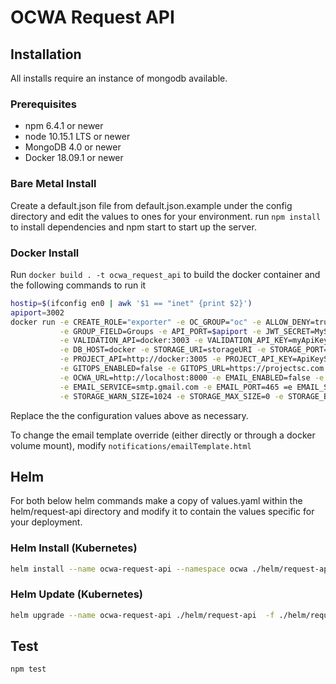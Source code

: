 # OCWA Request API

## Installation

All installs require an instance of mongodb available.

### Prerequisites

- npm 6.4.1 or newer
- node 10.15.1 LTS or newer
- MongoDB 4.0 or newer
- Docker 18.09.1 or newer

### Bare Metal Install

Create a default.json file from default.json.example under the config directory and edit the values to ones for your environment.
run `npm install` to install dependencies and npm start to start up the server.

### Docker Install

Run `docker build . -t ocwa_request_api` to build the docker container and the following commands to run it

``` sh
hostip=$(ifconfig en0 | awk '$1 == "inet" {print $2}')
apiport=3002
docker run -e CREATE_ROLE="exporter" -e OC_GROUP="oc" -e ALLOW_DENY=true -e EMAIL_FIELD=Email -e GIVENNAME_FIELD=GivenName -e SURNAME_FIELD=Surname \
           -e GROUP_FIELD=Groups -e API_PORT=$apiport -e JWT_SECRET=MySecret -e LOG_LEVEL=info -e FORUM_API=docker:3000 -e VALIDATION_API_KEY=myForumApiKey \
           -e VALIDATION_API=docker:3003 -e VALIDATION_API_KEY=myApiKey -e DB_USERNAME=mongoUser -e DB_PASSWORD=mongoPassword -e DB_NAME=mongoDbName -e USER_ID_FIELD=email \
           -e DB_HOST=docker -e STORAGE_URI=storageURI -e STORAGE_PORT=9000 -e STORAGE_KEY=myKey -e STORAGE_SECRET=mySecret -e STORAGE_USESSL=false \
           -e PROJECT_API=http://docker:3005 -e PROJECT_API_KEY=ApiKeySecret \
           -e GITOPS_ENABLED=false -e GITOPS_URL=https://projectsc.com -e GITOPS_SECRET=s3cr3t \
           -e OCWA_URL=http://localhost:8000 -e EMAIL_ENABLED=false -e EMAIL_USER=me@ocwa.com -e EMAIL_PASSWORD=MYPASS -e EMAIL_FROM=donotreply@ocwa.com \
           -e EMAIL_SERVICE=smtp.gmail.com -e EMAIL_PORT=465 =e EMAIL_SECURE=true \
           -e STORAGE_WARN_SIZE=1024 -e STORAGE_MAX_SIZE=0 -e STORAGE_BUCKET=data -e AUTO_APPROVE=false --add-host=docker:$hostip -p $apiport:$apiport ocwa_request_api
```

Replace the the configuration values above as necessary.

To change the email template override (either directly or through a docker volume mount), modify `notifications/emailTemplate.html`

## Helm

For both below helm commands make a copy of values.yaml within the helm/request-api directory
and modify it to contain the values specific for your deployment.

### Helm Install (Kubernetes)

``` sh
helm install --name ocwa-request-api --namespace ocwa ./helm/request-api -f ./helm/request-api/config.yaml
```

### Helm Update (Kubernetes)

``` sh
helm upgrade --name ocwa-request-api ./helm/request-api  -f ./helm/request-api/config.yaml
```

## Test

``` sh
npm test
```
